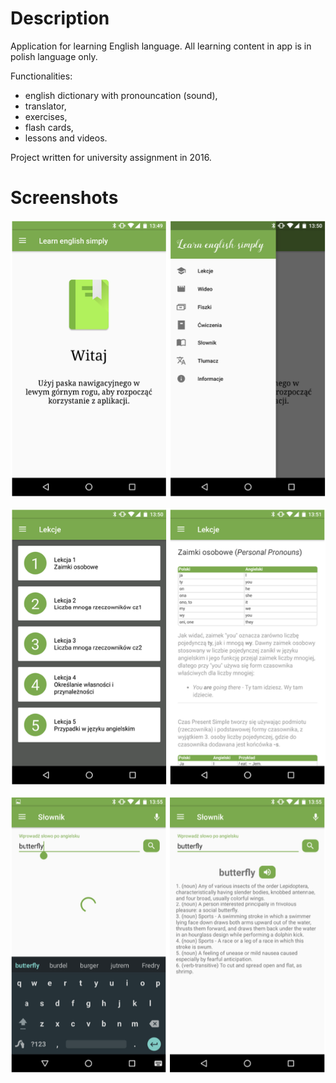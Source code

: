 # Description
Application for learning English language.
All learning content in app is in polish language only.

Functionalities:
- english dictionary with pronouncation (sound),
- translator,
- exercises,
- flash cards,
- lessons and videos.

Project written for university assignment in 2016.

# Screenshots

![sample1](/screens/sample1.png?raw=true)

![sample2](/screens/sample2.png?raw=true)

![sample3](/screens/sample3.png?raw=true)
